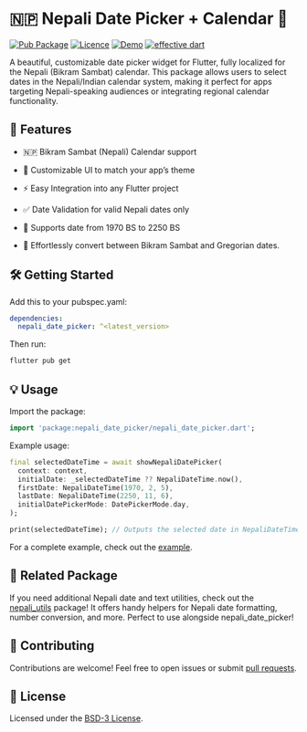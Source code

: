 # 🇳🇵 Nepali Date Picker + Calendar 📅

[![Pub Package](https://img.shields.io/pub/v/nepali_date_picker)](https://pub.dev/packages/nepali_date_picker)
[![Licence](https://img.shields.io/badge/Licence-BSD-orange.svg)](https://github.com/sarbagyastha/nepali_date_picker/blob/main/LICENSE)
[![Demo](https://img.shields.io/badge/Demo-WEB-blueviolet.svg)](https://date.sarbagyastha.com.np)
[![effective dart](https://img.shields.io/badge/style-effective_dart-40c4ff.svg)](https://dart.dev/guides/language/effective-dart)

A beautiful, customizable date picker widget for Flutter, fully localized for the Nepali (Bikram Sambat) calendar. This package allows users to select dates in the Nepali/Indian calendar system, making it perfect for apps targeting Nepali-speaking audiences or integrating regional calendar functionality.


## 🚀 Features
- 🇳🇵 Bikram Sambat (Nepali) Calendar support
  
- 🎨 Customizable UI to match your app’s theme
  
- ⚡ Easy Integration into any Flutter project
  
- ✅ Date Validation for valid Nepali dates only
  
- 📆 Supports date from 1970 BS to 2250 BS
  
- 🔄 Effortlessly convert between Bikram Sambat and Gregorian dates. 


## 🛠️ Getting Started
Add this to your pubspec.yaml:
```yaml
dependencies:
  nepali_date_picker: ^<latest_version>
```

Then run:
```bash
flutter pub get
```

## 💡 Usage
Import the package:
```dart
import 'package:nepali_date_picker/nepali_date_picker.dart';
```

Example usage:
```dart
final selectedDateTime = await showNepaliDatePicker(
  context: context,
  initialDate: _selectedDateTime ?? NepaliDateTime.now(),
  firstDate: NepaliDateTime(1970, 2, 5),
  lastDate: NepaliDateTime(2250, 11, 6),
  initialDatePickerMode: DatePickerMode.day,
);

print(selectedDateTime); // Outputs the selected date in NepaliDateTime type.
```

For a complete example, check out the [example](https://github.com/sarbagyastha/nepali_date_picker/tree/main/example).

## 🔗 Related Package
If you need additional Nepali date and text utilities, check out the [nepali_utils](https://pub.dev/packages/nepali_utils) package!
It offers handy helpers for Nepali date formatting, number conversion, and more.
Perfect to use alongside nepali_date_picker!

## 🤝 Contributing
Contributions are welcome! Feel free to open issues or submit [pull requests](https://github.com/sarbagyastha/nepali_date_picker/pulls).

## 📄 License
Licensed under the [BSD-3 License](https://github.com/sarbagyastha/nepali_date_picker/blob/main/LICENSE).